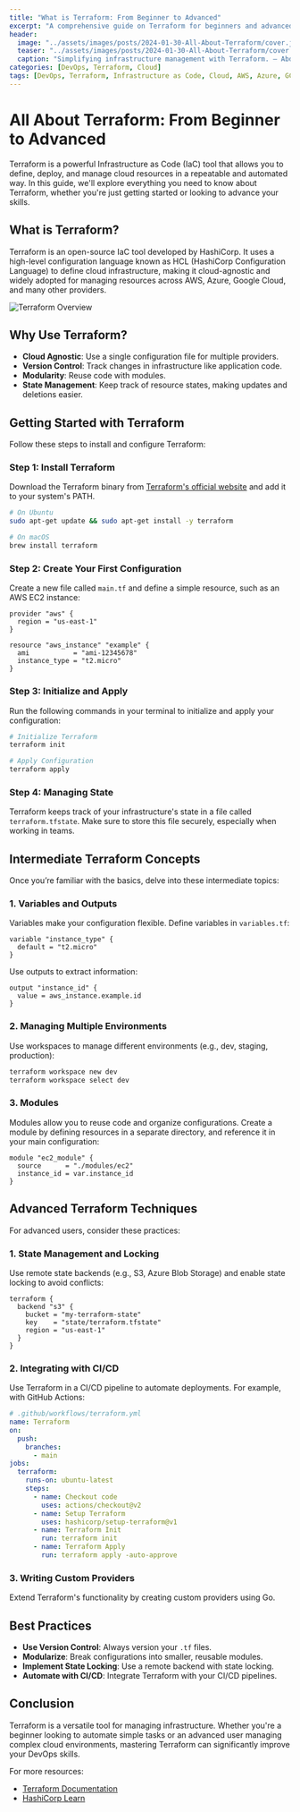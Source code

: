 ```yaml
---
title: "What is Terraform: From Beginner to Advanced"
excerpt: "A comprehensive guide on Terraform for beginners and advanced users."
header:
  image: "../assets/images/posts/2024-01-30-All-About-Terraform/cover.jpg"
  teaser: "../assets/images/posts/2024-01-30-All-About-Terraform/cover.jpg"
  caption: "Simplifying infrastructure management with Terraform. — Abdul Rahman"
categories: [DevOps, Terraform, Cloud]
tags: [DevOps, Terraform, Infrastructure as Code, Cloud, AWS, Azure, GCP]
---
```


# All About Terraform: From Beginner to Advanced

Terraform is a powerful Infrastructure as Code (IaC) tool that allows you to define, deploy, and manage cloud resources in a repeatable and automated way. In this guide, we'll explore everything you need to know about Terraform, whether you're just getting started or looking to advance your skills.

## What is Terraform?
Terraform is an open-source IaC tool developed by HashiCorp. It uses a high-level configuration language known as HCL (HashiCorp Configuration Language) to define cloud infrastructure, making it cloud-agnostic and widely adopted for managing resources across AWS, Azure, Google Cloud, and many other providers.

![Terraform Overview](../assets/images/posts/2024-01-30-All-About-Terraform/terraform_overview.jpg)

## Why Use Terraform?
- **Cloud Agnostic**: Use a single configuration file for multiple providers.
- **Version Control**: Track changes in infrastructure like application code.
- **Modularity**: Reuse code with modules.
- **State Management**: Keep track of resource states, making updates and deletions easier.

## Getting Started with Terraform
Follow these steps to install and configure Terraform:

### Step 1: Install Terraform
Download the Terraform binary from [Terraform's official website](https://www.terraform.io/downloads) and add it to your system's PATH.

```bash
# On Ubuntu
sudo apt-get update && sudo apt-get install -y terraform

# On macOS
brew install terraform
```

### Step 2: Create Your First Configuration
Create a new file called `main.tf` and define a simple resource, such as an AWS EC2 instance:

```hcl
provider "aws" {
  region = "us-east-1"
}

resource "aws_instance" "example" {
  ami           = "ami-12345678"
  instance_type = "t2.micro"
}
```

### Step 3: Initialize and Apply
Run the following commands in your terminal to initialize and apply your configuration:

```bash
# Initialize Terraform
terraform init

# Apply Configuration
terraform apply
```

### Step 4: Managing State
Terraform keeps track of your infrastructure's state in a file called `terraform.tfstate`. Make sure to store this file securely, especially when working in teams.

## Intermediate Terraform Concepts
Once you’re familiar with the basics, delve into these intermediate topics:

### 1. Variables and Outputs
Variables make your configuration flexible. Define variables in `variables.tf`:

```hcl
variable "instance_type" {
  default = "t2.micro"
}
```

Use outputs to extract information:

```hcl
output "instance_id" {
  value = aws_instance.example.id
}
```

### 2. Managing Multiple Environments
Use workspaces to manage different environments (e.g., dev, staging, production):

```bash
terraform workspace new dev
terraform workspace select dev
```

### 3. Modules
Modules allow you to reuse code and organize configurations. Create a module by defining resources in a separate directory, and reference it in your main configuration:

```hcl
module "ec2_module" {
  source      = "./modules/ec2"
  instance_id = var.instance_id
}
```

## Advanced Terraform Techniques
For advanced users, consider these practices:

### 1. State Management and Locking
Use remote state backends (e.g., S3, Azure Blob Storage) and enable state locking to avoid conflicts:

```hcl
terraform {
  backend "s3" {
    bucket = "my-terraform-state"
    key    = "state/terraform.tfstate"
    region = "us-east-1"
  }
}
```

### 2. Integrating with CI/CD
Use Terraform in a CI/CD pipeline to automate deployments. For example, with GitHub Actions:

```yaml
# .github/workflows/terraform.yml
name: Terraform
on:
  push:
    branches:
      - main
jobs:
  terraform:
    runs-on: ubuntu-latest
    steps:
      - name: Checkout code
        uses: actions/checkout@v2
      - name: Setup Terraform
        uses: hashicorp/setup-terraform@v1
      - name: Terraform Init
        run: terraform init
      - name: Terraform Apply
        run: terraform apply -auto-approve
```

### 3. Writing Custom Providers
Extend Terraform's functionality by creating custom providers using Go.

## Best Practices
- **Use Version Control**: Always version your `.tf` files.
- **Modularize**: Break configurations into smaller, reusable modules.
- **Implement State Locking**: Use a remote backend with state locking.
- **Automate with CI/CD**: Integrate Terraform with your CI/CD pipelines.

## Conclusion
Terraform is a versatile tool for managing infrastructure. Whether you're a beginner looking to automate simple tasks or an advanced user managing complex cloud environments, mastering Terraform can significantly improve your DevOps skills.

For more resources:
- [Terraform Documentation](https://www.terraform.io/docs)
- [HashiCorp Learn](https://learn.hashicorp.com/terraform)
 
